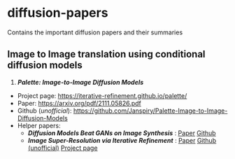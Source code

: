 # diffusion-papers
Contains the important diffusion papers and their summaries


## Image to Image translation using conditional diffusion models
1. _**Palette: Image-to-Image Diffusion Models**_
  - Project page: https://iterative-refinement.github.io/palette/
  - Paper: https://arxiv.org/pdf/2111.05826.pdf
  - Github (_unofficial_): https://github.com/Janspiry/Palette-Image-to-Image-Diffusion-Models
  - Helper papers:
    - _**Diffusion Models Beat GANs on Image Synthesis**_ : <ins>[Paper](https://arxiv.org/abs/2105.05233)</ins> <ins>[Github](https://github.com/openai/guided-diffusion)</ins>
    - _**Image Super-Resolution via Iterative Refinement**_ : <ins>[Paper](https://arxiv.org/abs/2104.07636)</ins> <ins>[Github (unofficial)](https://github.com/Janspiry/Image-Super-Resolution-via-Iterative-Refinement)</ins> <ins>[Project page](https://iterative-refinement.github.io/)</ins>
    

